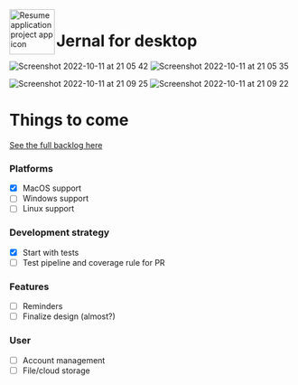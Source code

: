<img align="left" width="80" height="80" src="https://user-images.githubusercontent.com/5494102/195176356-13a7ba00-0952-424f-9e4b-0c6b2e0a6f8c.png" alt="Resume application project app icon">
<h1>Jernal for desktop</h1>

![Screenshot 2022-10-11 at 21 05 42](https://user-images.githubusercontent.com/5494102/195177717-1f8a35af-870b-40e2-9a38-8332d661c20a.png#gh-light-mode-only)
![Screenshot 2022-10-11 at 21 05 35](https://user-images.githubusercontent.com/5494102/195177720-cd0052af-1c64-4f3d-b7c7-1d8e0ff7dfdb.png#gh-light-mode-only)

![Screenshot 2022-10-11 at 21 09 25](https://user-images.githubusercontent.com/5494102/195178252-38a873ea-8507-4696-916a-13250708f1a5.png#gh-dark-mode-only)
![Screenshot 2022-10-11 at 21 09 22](https://user-images.githubusercontent.com/5494102/195178254-0c6c877e-664d-482c-8a32-0ce67c3a7567.png#gh-dark-mode-only)


# Things to come 
[See the full backlog here](https://github.com/jonasborggren/jernal-desktop/projects)

### Platforms
- [x] MacOS support
- [ ] Windows support
- [ ] Linux support

### Development strategy
- [x] Start with tests
- [ ] Test pipeline and coverage rule for PR

### Features
- [ ] Reminders
- [ ] Finalize design (almost?)

### User
- [ ] Account management
- [ ] File/cloud storage
